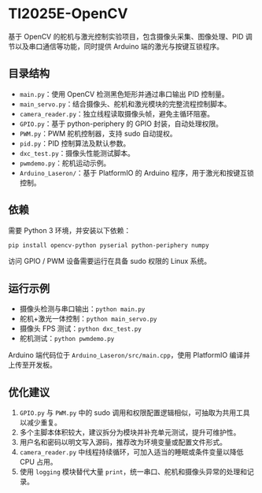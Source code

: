 # TI2025E-OpenCV

基于 OpenCV 的舵机与激光控制实验项目，包含摄像头采集、图像处理、PID 调节以及串口通信等功能，同时提供 Arduino 端的激光与按键互锁程序。

## 目录结构

- `main.py`：使用 OpenCV 检测黑色矩形并通过串口输出 PID 控制量。
- `main_servo.py`：结合摄像头、舵机和激光模块的完整流程控制脚本。
- `camera_reader.py`：独立线程读取摄像头帧，避免主循环阻塞。
- `GPIO.py`：基于 python-periphery 的 GPIO 封装，自动处理权限。
- `PWM.py`：PWM 舵机控制器，支持 sudo 自动提权。
- `pid.py`：PID 控制算法及默认参数。
- `dxc_test.py`：摄像头性能测试脚本。
- `pwmdemo.py`：舵机运动示例。
- `Arduino_Laseron/`：基于 PlatformIO 的 Arduino 程序，用于激光和按键互锁控制。

## 依赖

需要 Python 3 环境，并安装以下依赖：

```bash
pip install opencv-python pyserial python-periphery numpy
```

访问 GPIO / PWM 设备需要运行在具备 sudo 权限的 Linux 系统。

## 运行示例

- 摄像头检测与串口输出：`python main.py`
- 舵机+激光一体控制：`python main_servo.py`
- 摄像头 FPS 测试：`python dxc_test.py`
- 舵机测试：`python pwmdemo.py`

Arduino 端代码位于 `Arduino_Laseron/src/main.cpp`，使用 PlatformIO 编译并上传至开发板。

## 优化建议

1. `GPIO.py` 与 `PWM.py` 中的 sudo 调用和权限配置逻辑相似，可抽取为共用工具以减少重复。
2. 多个主脚本体积较大，建议拆分为模块并补充单元测试，提升可维护性。
3. 用户名和密码以明文写入源码，推荐改为环境变量或配置文件形式。
4. `camera_reader.py` 中线程持续循环，可加入适当的睡眠或条件变量以降低 CPU 占用。
5. 使用 `logging` 模块替代大量 `print`，统一串口、舵机和摄像头异常的处理和记录。
